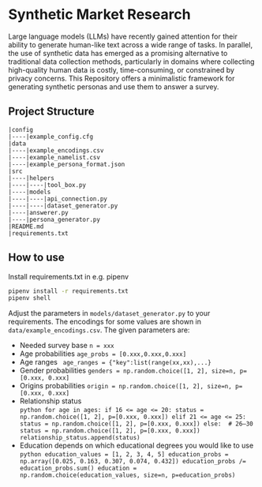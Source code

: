 # Synthetic Market Research
Large language models (LLMs) have recently gained attention for their ability to generate human-like text across a wide range of tasks. In parallel, the use of synthetic data has emerged as a promising alternative to traditional data collection methods, particularly in domains where collecting high-quality human data is costly, time-consuming, or constrained by privacy concerns. This Repository offers a minimalistic framework for generating synthetic personas and use them to answer a survey.

## Project Structure
```
|config
|----|example_config.cfg
|data
|----|example_encodings.csv
|----|example_namelist.csv
|----|example_persona_format.json
|src
|----|helpers
|----|----|tool_box.py
|----|models
|----|----|api_connection.py
|----|----|dataset_generator.py
|----|answerer.py
|----|persona_generator.py
|README.md
|requirements.txt
```
## How to use
Install requirements.txt in e.g. pipenv
```bash
pipenv install -r requirements.txt
pipenv shell
```

Adjust the parameters in ```models/dataset_generator.py``` to your requirements. The encodings for some values are shown in ```data/example_encodings.csv```. The given parameters are:
* Needed survey base ```n = xxx```
* Age probabilities ```age_probs = [0.xxx,0.xxx,0.xxx]```
* Age ranges ``` age_ranges = {"key":list(range(xx,xx),...}```
* Gender probabilities ```genders = np.random.choice([1, 2], size=n, p=[0.xxx, 0.xxx]```
* Origins probabilities ```origin = np.random.choice([1, 2], size=n, p=[0.xxx, 0.xxx]```
* Relationship status</br>```python for age in ages:
    if 16 <= age <= 20:
        status = np.random.choice([1, 2], p=[0.xxx, 0.xxx])
    elif 21 <= age <= 25:
        status = np.random.choice([1, 2], p=[0.xxx, 0.xxx])
    else:  # 26–30
        status = np.random.choice([1, 2], p=[0.xxx, 0.xxx])
    relationship_status.append(status)```
* Education depends on which educational degrees you would like to use</br> ```python education_values = [1, 2, 3, 4, 5]
education_probs = np.array([0.025, 0.163, 0.307, 0.074, 0.432])
education_probs /= education_probs.sum()
education = np.random.choice(education_values, size=n, p=education_probs) ```
